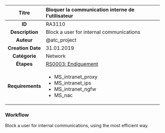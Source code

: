 | Titre                       | Bloquer la communication interne de l'utilisateur         |
|:---------------------------:|:--------------------|
| **ID**                      | RA3110            |
| **Description**             | Block a user for internal communications   |
| **Auteur**                  | @atc_project        |
| **Creation Date**           | 31.01.2019 |
| **Catégorie**                | Network      |
| **Étapes**                   |[RS0003: Endiguement](../Response_Stages/RS0003.md)| 
| **Requirements** |<ul><li>MS_intranet_proxy</li><li>MS_intranet_ips</li><li>MS_intranet_ngfw</li><li>MS_nac</li></ul>|

### Workflow

Block a user for internal communications, using the most efficient way.
